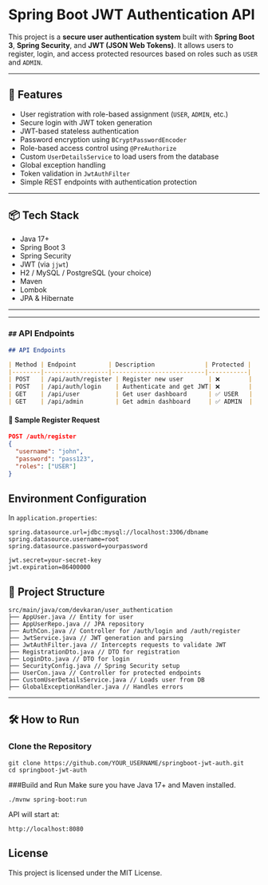 # Spring Boot JWT Authentication API

This project is a **secure user authentication system** built with **Spring Boot 3**, **Spring Security**, and **JWT (JSON Web Tokens)**. It allows users to register, login, and access protected resources based on roles such as `USER` and `ADMIN`.

---

## 🔐 Features

- User registration with role-based assignment (`USER`, `ADMIN`, etc.)
- Secure login with JWT token generation
- JWT-based stateless authentication
- Password encryption using `BCryptPasswordEncoder`
- Role-based access control using `@PreAuthorize`
- Custom `UserDetailsService` to load users from the database
- Global exception handling
- Token validation in `JwtAuthFilter`
- Simple REST endpoints with authentication protection

---

## 📦 Tech Stack

- Java 17+
- Spring Boot 3
- Spring Security
- JWT (via `jjwt`)
- H2 / MySQL / PostgreSQL (your choice)
- Maven
- Lombok
- JPA & Hibernate

---


---

### `##` API Endpoints

```md
## API Endpoints

| Method | Endpoint         | Description              | Protected |
|--------|------------------|--------------------------|-----------|
| POST   | /api/auth/register | Register new user       | ❌        |
| POST   | /api/auth/login    | Authenticate and get JWT| ❌        |
| GET    | /api/user          | Get user dashboard      | ✅ USER   |
| GET    | /api/admin         | Get admin dashboard     | ✅ ADMIN  |
```

#### 🔄 Sample Register Request

```json
POST /auth/register
{
  "username": "john",
  "password": "pass123",
  "roles": ["USER"]
}
```

## Environment Configuration

In `application.properties`:

```properties
spring.datasource.url=jdbc:mysql://localhost:3306/dbname
spring.datasource.username=root
spring.datasource.password=yourpassword

jwt.secret=your-secret-key
jwt.expiration=86400000
```

## 📁 Project Structure

```
src/main/java/com/devkaran/user_authentication
├── AppUser.java // Entity for user
├── AppUserRepo.java // JPA repository
├── AuthCon.java // Controller for /auth/login and /auth/register
├── JwtService.java // JWT generation and parsing
├── JwtAuthFilter.java // Intercepts requests to validate JWT
├── RegistrationDto.java // DTO for registration
├── LoginDto.java // DTO for login
├── SecurityConfig.java // Spring Security setup
├── UserCon.java // Controller for protected endpoints
├── CustomUserDetailsService.java // Loads user from DB
├── GlobalExceptionHandler.java // Handles errors
```

---

## 🛠️ How to Run

### Clone the Repository

```
git clone https://github.com/YOUR_USERNAME/springboot-jwt-auth.git
cd springboot-jwt-auth
```

###Build and Run
Make sure you have Java 17+ and Maven installed.

```
./mvnw spring-boot:run
```

API will start at:
```
http://localhost:8080
```

## License

This project is licensed under the MIT License.
